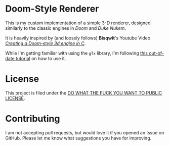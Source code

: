 # Doom-Style Renderer

This is my custom implementation of a simple 3-D renderer, designed similarly to the classic engines in *Doom* and *Duke Nukem*.

It is heavily inspired by (and loosely follows) **Bisqwit**'s Youtube Video [*Creating a Doom-style 3d engine in C*](https://www.youtube.com/watch?v=HQYsFshbkYw).

While I'm getting familiar with using the `gfx` library, I'm following [this out-of-date tutorial](https://suhr.github.io/gsgt/) on how to use it.

# License

This project is filed under the [DO WHAT THE FUCK YOU WANT TO PUBLIC LICENSE](LICENSE.md).

# Contributing

I am not accepting pull requests, but would love it if you opened an Issue on GitHub. Please let me know what suggestions you have for improving.
